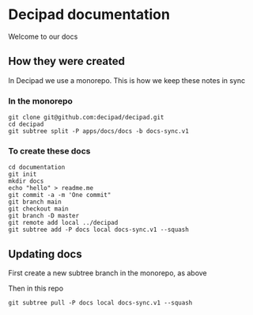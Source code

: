 # Decipad documentation

Welcome to our docs

## How they were created

In Decipad we use a monorepo. This is how we keep these notes in sync

### In the monorepo

```
git clone git@github.com:decipad/decipad.git
cd decipad
git subtree split -P apps/docs/docs -b docs-sync.v1
```

### To create these docs

```
cd documentation
git init
mkdir docs
echo "hello" > readme.me
git commit -a -m 'One commit"
git branch main
git checkout main
git branch -D master
git remote add local ../decipad
git subtree add -P docs local docs-sync.v1 --squash
```

## Updating docs

First create a new subtree branch in the monorepo, as above

Then in this repo

```
git subtree pull -P docs local docs-sync.v1 --squash
```
